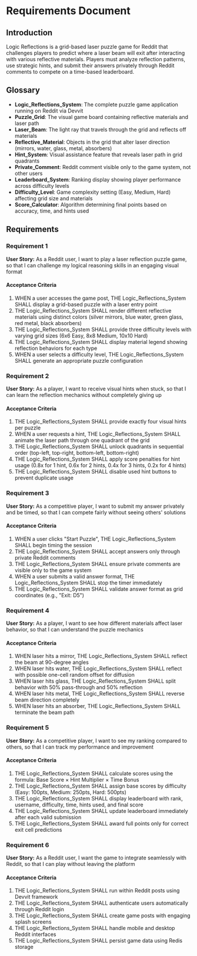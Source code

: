 # Requirements Document

## Introduction

Logic Reflections is a grid-based laser puzzle game for Reddit that challenges players to predict where a laser beam will exit after interacting with various reflective materials. Players must analyze reflection patterns, use strategic hints, and submit their answers privately through Reddit comments to compete on a time-based leaderboard.

## Glossary

- **Logic_Reflections_System**: The complete puzzle game application running on Reddit via Devvit
- **Puzzle_Grid**: The visual game board containing reflective materials and laser path
- **Laser_Beam**: The light ray that travels through the grid and reflects off materials
- **Reflective_Material**: Objects in the grid that alter laser direction (mirrors, water, glass, metal, absorbers)
- **Hint_System**: Visual assistance feature that reveals laser path in grid quadrants
- **Private_Comment**: Reddit comment visible only to the game system, not other users
- **Leaderboard_System**: Ranking display showing player performance across difficulty levels
- **Difficulty_Level**: Game complexity setting (Easy, Medium, Hard) affecting grid size and materials
- **Score_Calculator**: Algorithm determining final points based on accuracy, time, and hints used

## Requirements

### Requirement 1

**User Story:** As a Reddit user, I want to play a laser reflection puzzle game, so that I can challenge my logical reasoning skills in an engaging visual format

#### Acceptance Criteria

1. WHEN a user accesses the game post, THE Logic_Reflections_System SHALL display a grid-based puzzle with a laser entry point
2. THE Logic_Reflections_System SHALL render different reflective materials using distinct colors (silver mirrors, blue water, green glass, red metal, black absorbers)
3. THE Logic_Reflections_System SHALL provide three difficulty levels with varying grid sizes (6x6 Easy, 8x8 Medium, 10x10 Hard)
4. THE Logic_Reflections_System SHALL display material legend showing reflection behaviors for each type
5. WHEN a user selects a difficulty level, THE Logic_Reflections_System SHALL generate an appropriate puzzle configuration

### Requirement 2

**User Story:** As a player, I want to receive visual hints when stuck, so that I can learn the reflection mechanics without completely giving up

#### Acceptance Criteria

1. THE Logic_Reflections_System SHALL provide exactly four visual hints per puzzle
2. WHEN a user requests a hint, THE Logic_Reflections_System SHALL animate the laser path through one quadrant of the grid
3. THE Logic_Reflections_System SHALL unlock quadrants in sequential order (top-left, top-right, bottom-left, bottom-right)
4. THE Logic_Reflections_System SHALL apply score penalties for hint usage (0.8x for 1 hint, 0.6x for 2 hints, 0.4x for 3 hints, 0.2x for 4 hints)
5. THE Logic_Reflections_System SHALL disable used hint buttons to prevent duplicate usage

### Requirement 3

**User Story:** As a competitive player, I want to submit my answer privately and be timed, so that I can compete fairly without seeing others' solutions

#### Acceptance Criteria

1. WHEN a user clicks "Start Puzzle", THE Logic_Reflections_System SHALL begin timing the session
2. THE Logic_Reflections_System SHALL accept answers only through private Reddit comments
3. THE Logic_Reflections_System SHALL ensure private comments are visible only to the game system
4. WHEN a user submits a valid answer format, THE Logic_Reflections_System SHALL stop the timer immediately
5. THE Logic_Reflections_System SHALL validate answer format as grid coordinates (e.g., "Exit: D5")

### Requirement 4

**User Story:** As a player, I want to see how different materials affect laser behavior, so that I can understand the puzzle mechanics

#### Acceptance Criteria

1. WHEN laser hits a mirror, THE Logic_Reflections_System SHALL reflect the beam at 90-degree angles
2. WHEN laser hits water, THE Logic_Reflections_System SHALL reflect with possible one-cell random offset for diffusion
3. WHEN laser hits glass, THE Logic_Reflections_System SHALL split behavior with 50% pass-through and 50% reflection
4. WHEN laser hits metal, THE Logic_Reflections_System SHALL reverse beam direction completely
5. WHEN laser hits an absorber, THE Logic_Reflections_System SHALL terminate the beam path

### Requirement 5

**User Story:** As a competitive player, I want to see my ranking compared to others, so that I can track my performance and improvement

#### Acceptance Criteria

1. THE Logic_Reflections_System SHALL calculate scores using the formula: Base Score × Hint Multiplier × Time Bonus
2. THE Logic_Reflections_System SHALL assign base scores by difficulty (Easy: 100pts, Medium: 250pts, Hard: 500pts)
3. THE Logic_Reflections_System SHALL display leaderboard with rank, username, difficulty, time, hints used, and final score
4. THE Logic_Reflections_System SHALL update leaderboard immediately after each valid submission
5. THE Logic_Reflections_System SHALL award full points only for correct exit cell predictions

### Requirement 6

**User Story:** As a Reddit user, I want the game to integrate seamlessly with Reddit, so that I can play without leaving the platform

#### Acceptance Criteria

1. THE Logic_Reflections_System SHALL run within Reddit posts using Devvit framework
2. THE Logic_Reflections_System SHALL authenticate users automatically through Reddit login
3. THE Logic_Reflections_System SHALL create game posts with engaging splash screens
4. THE Logic_Reflections_System SHALL handle mobile and desktop Reddit interfaces
5. THE Logic_Reflections_System SHALL persist game data using Redis storage

